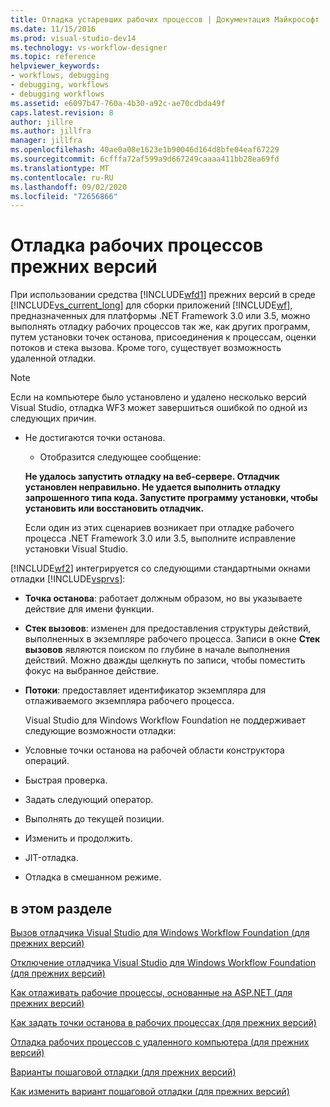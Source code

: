 ```yaml
---
title: Отладка устаревших рабочих процессов | Документация Майкрософт
ms.date: 11/15/2016
ms.prod: visual-studio-dev14
ms.technology: vs-workflow-designer
ms.topic: reference
helpviewer_keywords:
- workflows, debugging
- debugging, workflows
- debugging workflows
ms.assetid: e6097b47-760a-4b30-a92c-ae70cdbda49f
caps.latest.revision: 8
author: jillre
ms.author: jillfra
manager: jillfra
ms.openlocfilehash: 40ae0a08e1623e1b90046d164d8bfe04eaf67229
ms.sourcegitcommit: 6cfffa72af599a9d667249caaaa411bb28ea69fd
ms.translationtype: MT
ms.contentlocale: ru-RU
ms.lasthandoff: 09/02/2020
ms.locfileid: "72656866"
---
```

# <a name="debugging-legacy-workflows"></a>Отладка рабочих процессов прежних версий
При использовании средства [!INCLUDE[wfd1](../includes/wfd1-md.md)] прежних версий в среде [!INCLUDE[vs_current_long](../includes/vs-current-long-md.md)] для сборки приложений [!INCLUDE[wf](../includes/wf-md.md)], предназначенных для платформы .NET Framework 3.0 или 3.5, можно выполнять отладку рабочих процессов так же, как других программ, путем установки точек останова, присоединения к процессам, оценки потоков и стека вызова. Кроме того, существует возможность удаленной отладки.

> [!NOTE]
> Если на компьютере было установлено и удалено несколько версий Visual Studio, отладка WF3 может завершиться ошибкой по одной из следующих причин.
>
> - Не достигаются точки останова.
>   - Отобразится следующее сообщение:
>
>   **Не удалось запустить отладку на веб-сервере. Отладчик установлен неправильно.  Не удается выполнить отладку запрошенного типа кода.  Запустите программу установки, чтобы установить или восстановить отладчик.**
>
>   Если один из этих сценариев возникает при отладке рабочего процесса .NET Framework 3.0 или 3.5, выполните исправление установки Visual Studio.

 [!INCLUDE[wf2](../includes/wf2-md.md)] интегрируется со следующими стандартными окнами отладки [!INCLUDE[vsprvs](../includes/vsprvs-md.md)]:

- **Точка останова**: работает должным образом, но вы указываете действие для имени функции.

- **Стек вызовов**: изменен для предоставления структуры действий, выполненных в экземпляре рабочего процесса. Записи в окне **Стек вызовов** являются поиском по глубине в начале выполнения действий. Можно дважды щелкнуть по записи, чтобы поместить фокус на выбранное действие.

- **Потоки**: предоставляет идентификатор экземпляра для отлаживаемого экземпляра рабочего процесса.

  Visual Studio для Windows Workflow Foundation не поддерживает следующие возможности отладки:

- Условные точки останова на рабочей области конструктора операций.

- Быстрая проверка.

- Задать следующий оператор.

- Выполнять до текущей позиции.

- Изменить и продолжить.

- JIT-отладка.

- Отладка в смешанном режиме.

## <a name="in-this-section"></a>в этом разделе
 [Вызов отладчика Visual Studio для Windows Workflow Foundation (для прежних версий)](../workflow-designer/invoking-the-visual-studio-debugger-for-windows-workflow-foundation-legacy.md)

 [Отключение отладчика Visual Studio для Windows Workflow Foundation (для прежних версий)](../workflow-designer/disabling-the-visual-studio-debugger-for-windows-workflow-foundation-legacy.md)

 [Как отлаживать рабочие процессы, основанные на ASP.NET (для прежних версий)](../workflow-designer/how-to-debug-aspnet-based-workflows-legacy.md)

 [Как задать точки останова в рабочих процессах (для прежних версий)](../workflow-designer/how-to-set-breakpoints-in-workflows-legacy.md)

 [Отладка рабочих процессов с удаленного компьютера (для прежних версий)](../workflow-designer/debugging-workflows-from-a-remote-computer-legacy.md)

 [Варианты пошаговой отладки (для прежних версий)](../workflow-designer/debug-stepping-options-legacy.md)

 [Как изменить вариант пошаговой отладки (для прежних версий)](../workflow-designer/how-to-change-the-debug-stepping-option-legacy.md)